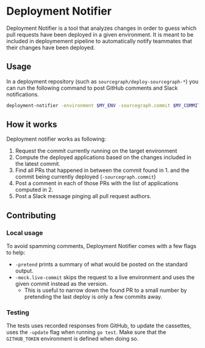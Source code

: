 # Deployment Notifier 

Deployment Notifier is a tool that analyzes changes in order to guess which pull requests have been deployed in a given environment. 
It is meant to be included in deploymement pipeline to automatically notify teammates that their changes have been deployed.

## Usage 

In a deployment repository (such as `sourcegraph/deploy-sourcegraph-*`) you can run the following command to post GitHub comments and Slack notifications.

```sh
deployment-notifier -environment $MY_ENV -sourcegraph.commit $MY_COMMIT 
```

## How it works

Deployment notifier works as following: 

1. Request the commit currently running on the target environment
2. Compute the deployed applications based on the changes included in the latest commit.
3. Find all PRs that happened in between the commit found in 1. and the commit being currently deployed (`-sourcegraph.commit`) 
4. Post a comment in each of those PRs with the list of applications computed in 2. 
5. Post a Slack message pinging all pull request authors.

## Contributing 

### Local usage 

To avoid spamming comments, Deployment Notifier comes with a few flags to help: 

- `-pretend` prints a summary of what would be posted on the standard output.
- `-mock.live-commit` skips the request to a live environment and uses the given commit instead as the version.
  - This is useful to narrow down the found PR to a small number by pretending the last deploy is only a few commits away.

### Testing

The tests uses recorded responses from GitHub, to update the cassettes, uses the `-update` flag when running `go test`. Make sure 
that the `GITHUB_TOKEN` environment is defined when doing so.
